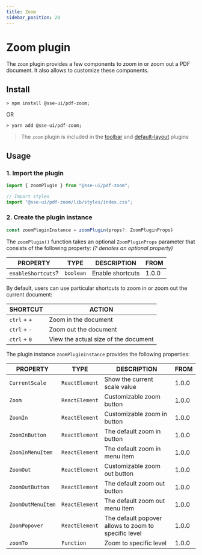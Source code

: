 ```yaml
---
title: Zoom
sidebar_position: 20
---
```


# Zoom plugin

The `zoom` plugin provides a few components to zoom in or zoom out a PDF document. It also allows to customize these components.

## Install

```
> npm install @sse-ui/pdf-zoom;
```

OR

```
> yarn add @sse-ui/pdf-zoom;
```

> The `zoom` plugin is included in the [toolbar](/docs/sse-pdf-viewer/plugins/Toolbar) and [default-layout](/docs/sse-pdf-viewer/plugins/Default-layout) plugins

## Usage

### 1. Import the plugin

```javascript
import { zoomPlugin } from "@sse-ui/pdf-zoom";

// Import styles
import "@sse-ui/pdf-zoom/lib/styles/index.css";
```

### 2. Create the plugin instance

```javascript
const zoomPluginInstance = zoomPlugin(props?: ZoomPluginProps)
```

The `zoomPlugin()` function takes an optional `ZoomPluginProps` parameter that consists of the following property:
_(? denotes an optional property)_

| PROPERTY           | TYPE      | DESCRIPTION      | FROM  |
| ------------------ | --------- | ---------------- | ----- |
| `enableShortcuts`? | `boolean` | Enable shortcuts | 1.0.0 |

By default, users can use particular shortcuts to zoom in or zoom out the current document:

| SHORTCUT     | ACTION                               |
| ------------ | ------------------------------------ |
| `ctrl` + `+` | Zoom in the document                 |
| `ctrl` + `-` | Zoom out the document                |
| `ctrl` + `0` | View the actual size of the document |

The plugin instance `zoomPluginInstance` provides the following properties:

| PROPERTY          | TYPE           | DESCRIPTION                                          | FROM  |
| ----------------- | -------------- | ---------------------------------------------------- | ----- |
| `CurrentScale`    | `ReactElement` | Show the current scale value                         | 1.0.0 |
| `Zoom`            | `ReactElement` | Customizable zoom button                             | 1.0.0 |
| `ZoomIn`          | `ReactElement` | Customizable zoom in button                          | 1.0.0 |
| `ZoomInButton`    | `ReactElement` | The default zoom in button                           | 1.0.0 |
| `ZoomInMenuItem`  | `ReactElement` | The default zoom in menu item                        | 1.0.0 |
| `ZoomOut`         | `ReactElement` | Customizable zoom out button                         | 1.0.0 |
| `ZoomOutButton`   | `ReactElement` | The default zoom out button                          | 1.0.0 |
| `ZoomOutMenuItem` | `ReactElement` | The default zoom out menu item                       | 1.0.0 |
| `ZoomPopover`     | `ReactElement` | The default popover allows to zoom to specific level | 1.0.0 |
| `zoomTo`          | `Function`     | Zoom to specific level                               | 1.0.0 |
